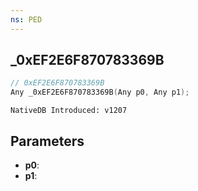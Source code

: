 ```yaml
---
ns: PED
---
```

## _0xEF2E6F870783369B

```c
// 0xEF2E6F870783369B
Any _0xEF2E6F870783369B(Any p0, Any p1);
```

```
NativeDB Introduced: v1207
```

## Parameters
* **p0**:
* **p1**:
